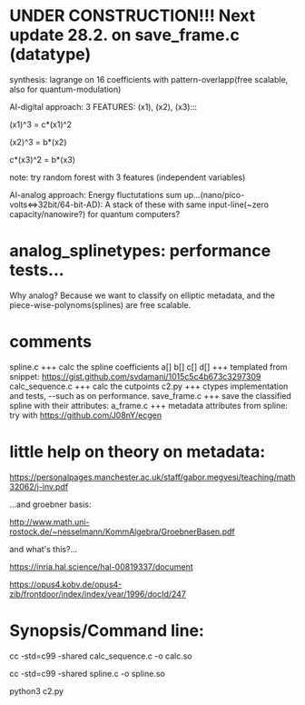 # UNDER CONSTRUCTION!!! Next update 28.2. on save_frame.c (datatype)
synthesis: lagrange on 16 coefficients with pattern-overlapp(free scalable, also for quantum-modulation)


AI-digital approach: 3 FEATURES: (x1), (x2), (x3):::

(x1)^3   =  c*(x1)^2

(x2)^3   =  b*(x2)

c*(x3)^2 = b*(x3)

note: try random forest with 3 features (independent variables)

AI-analog approach: Energy fluctutations sum up...(nano/pico-volts<=>32bit/64-bit-AD): A stack of these with same input-line(~zero capacity/nanowire?) for quantum computers?

# analog_splinetypes: performance tests...
Why analog? Because we want to classify on elliptic metadata, and the piece-wise-polynoms(splines) are free scalable. 
# comments
spline.c +++ calc the spline coefficients a[] b[] c[] d[] +++ templated from snippet: https://gist.github.com/svdamani/1015c5c4b673c3297309 
calc_sequence.c +++ calc the cutpoints 
c2.py +++ ctypes implementation and tests, --such as on performance. 
save_frame.c +++ save the classified spline with their attributes: 
a_frame.c +++ metadata attributes from spline: try with https://github.com/J08nY/ecgen
# little help on theory on metadata:
https://personalpages.manchester.ac.uk/staff/gabor.megyesi/teaching/math32062/j-inv.pdf

...and groebner basis:

http://www.math.uni-rostock.de/~nesselmann/KommAlgebra/GroebnerBasen.pdf

and what's this?...

https://inria.hal.science/hal-00819337/document

https://opus4.kobv.de/opus4-zib/frontdoor/index/index/year/1996/docId/247
# Synopsis/Command line:
cc -std=c99 -shared calc_sequence.c -o calc.so

cc -std=c99 -shared spline.c -o spline.so

python3 c2.py
